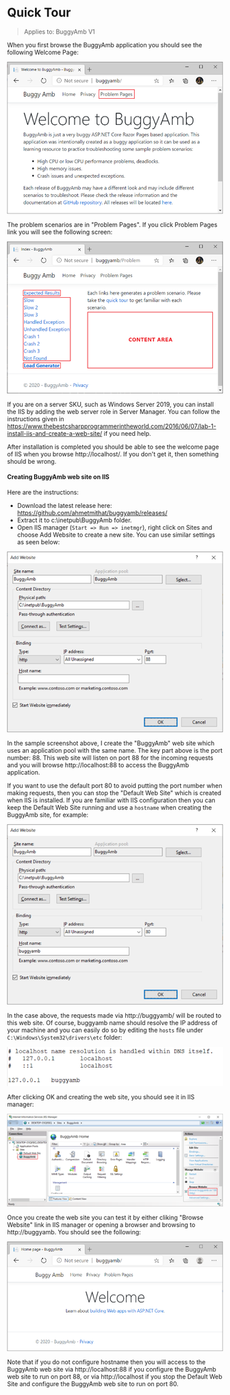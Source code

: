 <h1>Quick Tour</h1>

>Applies to: BuggyAmb V1

When you first browse the BuggyAmb application you should see the following Welcome Page:

![BuggyAmb Welcome Page](Images/browser_welcome_to_buggyamb.png)

The problem scenarios are in "Problem Pages". If you click Problem Pages link you will see the following screen:

![BuggyAmb Problem Pages](Images/browser_problem_pages.png)

If you are on a server SKU, such as Windows Server 2019, you can install the IIS by adding the web server role in Server Manager. You can follow the instructions given in https://www.thebestcsharpprogrammerintheworld.com/2016/06/07/lab-1-install-iis-and-create-a-web-site/ if you need help.

After installation is completed you should be able to see the welcome page of IIS when you browse http://localhost/. If you don't get it, then something should be wrong.

<h4>Creating BuggyAmb web site on IIS</h4>

Here are the instructions:

* Download the latest release here: https://github.com/ahmetmithat/buggyamb/releases/
* Extract it to c:\inetpub\BuggyAmb folder.
* Open IIS manager (<code>Start => Run => inetmgr</code>), right click on Sites and choose Add Website to create a new site. You can use similar settings as seen below:

![IIS create a web site](Images/IIS_create_website.png)

In the sample screenshot above, I create the "BuggyAmb" web site which uses an application pool with the same name. The key part above is the port number: 88. This web site will listen on port 88 for the incoming requests and you will browse http://localhost:88 to access the BuggyAmb application.

If you want to use the default port 80 to avoid putting the port number when making requests, then you can stop the "Default Web Site" which is created when IIS is installed. If you are familiar with IIS configuration then you can keep the Default Web Site running and use a <code>hostname</code> when creating the BuggyAmb site, for example:

![IIS create a web site with host name](Images/IIS_create_website_with_hostname.png)

In the case above, the requests made via http://buggyamb/ will be routed to this web site. Of course, buggyamb name should resolve the IP address of your machine and you can easily do so by editing the <code>hosts</code> file under <code>C:\Windows\System32\drivers\etc</code> folder:

![IIS create a web site with host name](Images/windows_hosts_file.png)

After clicking OK and creating the web site, you should see it in IIS manager:

![IIS BuggyAmb web site](Images/IIS_buggyamb_website.png)

Once you create the web site you can test it by either cliking "Browse Website" link in IIS manager or opening a browser and browsing to http://buggyamb. You should see the following:

![Browser test when it runs as standalone](Images/browser_test_iis.png)

Note that if you do not configure hostname then you will access to the BuggyAmb web site via http://localhost:88 if you configure the  BuggyAmb web site to run on port 88, or via http://localhost if you stop the Default Web Site and configure the BuggyAmb web site to run on port 80.